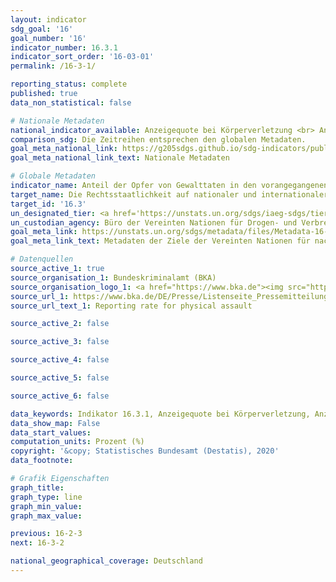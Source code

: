 ```yaml
---
layout: indicator
sdg_goal: '16'
goal_number: '16'
indicator_number: 16.3.1
indicator_sort_order: '16-03-01'
permalink: /16-3-1/

reporting_status: complete
published: true
data_non_statistical: false

# Nationale Metadaten
national_indicator_available: Anzeigequote bei Körperverletzung <br> Anzeigequote bei Raub
comparison_sdg: Die Zeitreihen entsprechen den globalen Metadaten.
goal_meta_national_link: https://g205sdgs.github.io/sdg-indicators/public/MetaDe/16.3.1.pdf
goal_meta_national_link_text: Nationale Metadaten

# Globale Metadaten
indicator_name: Anteil der Opfer von Gewalttaten in den vorangegangenen 12 Monaten, die den zuständigen Behörden oder anderen offiziell anerkannten Mechanismen zur Konfliktbeilegung diese Gewalt angezeigt haben
target_name: Die Rechtsstaatlichkeit auf nationaler und internationaler Ebene fördern und den gleichberechtigten Zugang aller zur Justiz gewährleisten
target_id: '16.3'
un_designated_tier: <a href='https://unstats.un.org/sdgs/iaeg-sdgs/tier-classification/' title='Klicken Sie hier um weitere Informationen zur UN-Tier-Klassifikation zu erhalten.'>Tier II</a>
un_custodian_agency: Büro der Vereinten Nationen für Drogen- und Verbrechensbekämpfung (UNODC)
goal_meta_link: https://unstats.un.org/sdgs/metadata/files/Metadata-16-03-01.pdf
goal_meta_link_text: Metadaten der Ziele der Vereinten Nationen für nachhaltige Entwicklung

# Datenquellen
source_active_1: true
source_organisation_1: Bundeskriminalamt (BKA)
source_organisation_logo_1: <a href="https://www.bka.de"><img src="https://g205sdgs.github.io/sdg-indicators/public/OrgImgDe/bka.png" alt="Logo bka" style="height:60px; width:148px"/></a>
source_url_1: https://www.bka.de/DE/Presse/Listenseite_Pressemitteilungen/2019/Presse2019/190402_DVS2017.html
source_url_text_1: Reporting rate for physical assault

source_active_2: false

source_active_3: false

source_active_4: false

source_active_5: false

source_active_6: false

data_keywords: Indikator 16.3.1, Anzeigequote bei Körperverletzung, Anzeigequote bei Raub, Büro der Vereinten Nationen für Drogen- und Verbrechensbekämpfung (UNODC)
data_show_map: False
data_start_values: 
computation_units: Prozent (%)
copyright: '&copy; Statistisches Bundesamt (Destatis), 2020'
data_footnote: 

# Grafik Eigenschaften
graph_title: 
graph_type: line
graph_min_value: 
graph_max_value: 

previous: 16-2-3
next: 16-3-2

national_geographical_coverage: Deutschland
---
```


<span></span>